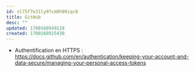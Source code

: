```yaml
---
id: sl75f7o31ly97cm8h00iqc8
title: GitHub
desc: ""
updated: 1700168949118
created: 1700168925430
---
```


- Authentification en HTTPS : https://docs.github.com/en/authentication/keeping-your-account-and-data-secure/managing-your-personal-access-tokens
